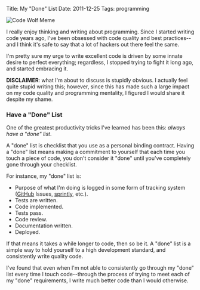 Title: My "Done" List
Date: 2011-12-25
Tags: programming


![Code Wolf Meme][]


I really enjoy thinking and writing about programming.  Since I started writing
code years ago, I've been obsessed with code quality and best practices--and I
think it's safe to say that a lot of hackers out there feel the same.

I'm pretty sure my urge to write excellent code is driven by some innate desire
to perfect everything; regardless, I stopped trying to fight it long ago, and
started embracing it.

**DISCLAIMER**: what I'm about to discuss is stupidly obvious.  I actually feel
quite stupid writing this; however, since this has made such a large impact on
my code quality and programming mentality, I figured I would share it despite
my shame.


### Have a "Done" List

One of the greatest productivity tricks I've learned has been this: *always
have a "done" list*.

A "done" list is checklist that you use as a personal binding contract.  Having
a "done" list means making a commitment to yourself that each time you touch a
piece of code, you don't consider it "done" until you've completely gone
through your checklist.

For instance, my "done" list is:

-   Purpose of what I'm doing is logged in some form of tracking system
    ([GitHub][] Issues, [sprintly][], etc.).
-   Tests are written.
-   Code implemented.
-   Tests pass.
-   Code review.
-   Documentation written.
-   Deployed.

If that means it takes a while longer to code, then so be it.  A "done" list is
a simple way to hold yourself to a high development standard, and consistently
write quality code.

I've found that even when I'm not able to consistently go through my "done"
list every time I touch code--through the process of trying to meet each of my
"done" requirements, I write much better code than I would otherwise.


  [Code Wolf Meme]: |filename|/images/2011/code-wolf-meme.png "Code Wolf Meme"
  [GitHub]: https://github.com/ "GitHub"
  [sprintly]: https://sprint.ly/ "sprintly"
